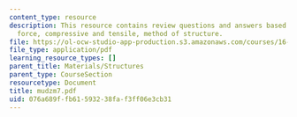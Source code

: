```yaml
---
content_type: resource
description: This resource contains review questions and answers based on moment,
  force, compressive and tensile, method of structure.
file: https://ol-ocw-studio-app-production.s3.amazonaws.com/courses/16-01-unified-engineering-i-ii-iii-iv-fall-2005-spring-2006/076a689ffb61593238faf3ff06e3cb31_mudzm7.pdf
file_type: application/pdf
learning_resource_types: []
parent_title: Materials/Structures
parent_type: CourseSection
resourcetype: Document
title: mudzm7.pdf
uid: 076a689f-fb61-5932-38fa-f3ff06e3cb31
---
```

